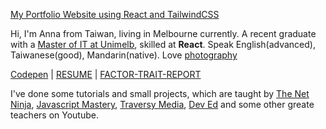 [My Portfolio Website using React and TailwindCSS](https://anna-portfolio-site.vercel.app/)

Hi, I'm Anna from Taiwan, living in Melbourne currently. A recent graduate with a [Master of IT at Unimelb](/Document.pdf), skilled at **React**. Speak English(advanced), Taiwanese(good), Mandarin(native). Love [photography](https://lightroom.app.link/FtABlusKbsb)

[Codepen](https://codepen.io/anna625) | [RESUME](/anna-resume-doc.pdf) | [FACTOR-TRAIT-REPORT](/factor-trait-report_hanfang-cheng.pdf)

I've done some tutorials and small projects, which are taught by [The Net Ninja](https://www.youtube.com/c/TheNetNinja), [Javascript Mastery](https://www.youtube.com/c/JavaScriptMastery), [Traversy Media](https://www.youtube.com/c/TraversyMedia), [Dev Ed](https://www.youtube.com/c/DevEd) and some other greate teachers on Youtube.
